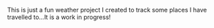 This is just a fun weather project I created to track some places I have travelled to...It is a work in progress!
